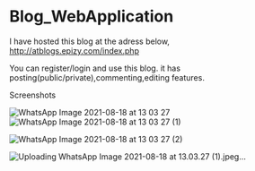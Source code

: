 # Blog_WebApplication

I have hosted this blog at the adress below,
http://atblogs.epizy.com/index.php

You can register/login and use this blog.
it has posting(public/private),commenting,editing features.

Screenshots

![WhatsApp Image 2021-08-18 at 13 03 27](https://user-images.githubusercontent.com/55195454/129858775-71d3c1e2-6711-4415-a79f-fade531b3dd0.jpeg)![WhatsApp Image 2021-08-18 at 13 03 27 (1)](https://user-images.githubusercontent.com/55195454/129858835-8c7dcca7-5635-4025-9f2b-fccaaa41412e.jpeg)


![WhatsApp Image 2021-08-18 at 13 03 27 (2)](https://user-images.githubusercontent.com/55195454/129858783-acaafc25-2eeb-47d7-afaf-d41cd8d18cc2.jpeg)






![Uploading WhatsApp Image 2021-08-18 at 13.03.27 (1).jpeg…]()

